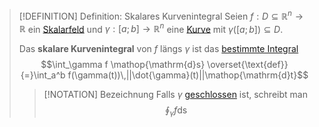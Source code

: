 >[!DEFINITION] Definition: Skalares Kurvenintegral
>Seien $f:D\subseteq \mathbb{R}^n\to\mathbb{R}$ ein [Skalarfeld](../Skalarfeld.md) und $\gamma: [a;b]\to\mathbb{R}^n$ eine [Kurve](../../Kurven/Kurve.md) mit $\gamma([a;b])\subseteq D$.
>
>Das **skalare Kurvenintegral** von $f$ längs $\gamma$ ist das [bestimmte Integral](../../../../Eindimensionale%20Analysis/Integration/Bestimmte%20Integrale/Bestimmtes%20(Riemann-)Integral.md)
>$$\int_\gamma f \mathop{\mathrm{d}s} \overset{\text{def}}{=}\int_a^b f(\gamma(t))\,||\dot{\gamma}(t)||\mathop{\mathrm{d}t}$$
>>[!NOTATION] Bezeichnung
>>Falls $\gamma$ [geschlossen](../../Kurven/Geschlossene%20Kurve.md) ist, schreibt man
>>$$\oint_\gamma f \mathop{\mathrm{d}s}$$